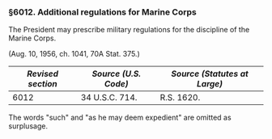 ### §6012. Additional regulations for Marine Corps ###

The President may prescribe military regulations for the discipline of the Marine Corps.

(Aug. 10, 1956, ch. 1041, 70A Stat. 375.)

|*Revised section*|*Source (U.S. Code)*|*Source (Statutes at Large)*|
|-----------------|--------------------|----------------------------|
|      6012       |   34 U.S.C. 714.   |         R.S. 1620.         |

The words "such" and "as he may deem expedient" are omitted as surplusage.